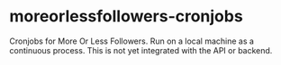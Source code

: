 # moreorlessfollowers-cronjobs
Cronjobs for More Or Less Followers. Run on a local machine as a continuous process. This is not yet integrated with the API or backend.
